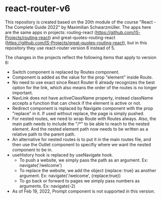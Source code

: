 # react-router-v6
This repository is created based on the 20th module of the course "React - The Complete Guide 2022" by Maximilian Schwarzmüller. The apps here are the same apps in projects: routing-react (https://github.com/IS-Projects/routing-react) and great-quotes-routing-react (https://github.com/IS-Projects/great-quotes-routing-react), but in this repository they use react-router version 6 instead of 5.

The changes in the projects reflect the following items that apply to version 6:

- Switch component is replaced by Routes component.
- Component is added as the value for the prop "element" inside Route.
- No need to use exact since React Router 6 already recognizes the best option for the link, which also means the order of the routes is no longer important.
- NavLink does not have activeClassName property, instead className accepts a function that can check if the element is active or not.
- Redirect component is replaced by Navigate component with the prop "replace" in it. If used without replace, the page is simply pushed.
- For nested routes, we need to wrap Route with Routes always. Also, the main path needs to include the "/*" to be able to reach to the nested element. And the nested element path now needs to be written as a relative path to the parent path.
- An alternative for nested routes is to put it in the main routes file, and then use the Outlet component to specifiy where we want the nested component to be in.
- useHistory hook is replaced by useNavigate hook. 
	- To push a website, we simply pass the path as an argument. Ex: navigate('/welcome')
	- To replace the website, we add the object {replace: true} as another argument. 	Ex: navigate('/welcome', {replace:true}) 
	- To go back or forward to pages we simply pass numbers as arguments. Ex: navigate(-2)
- As of Feb 19, 2022, Prompt component is not supported in this version.
